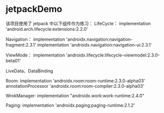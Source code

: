 # jetpackDemo
该项目使用了 jetpack 中以下组件作为练习：
LifeCycle：
implementation 'android.arch.lifecycle:extensions:2.2.0'

Navigation：
implementation 'androidx.navigation:navigation-fragment:2.3.1'
implementation 'androidx.navigation:navigation-ui:2.3.1'

ViewMode：
implementation 'androidx.lifecycle:lifecycle-viewmodel:2.3.0-beta01'

LiveData、DataBinding

Room:
implementation 'androidx.room:room-runtime:2.3.0-alpha03'
annotationProcessor 'androidx.room:room-compiler:2.3.0-alpha03'

WrokManager:
implementation "androidx.work:work-runtime:2.4.0"

Paging:
implementation 'androidx.paging:paging-runtime:2.1.2'
